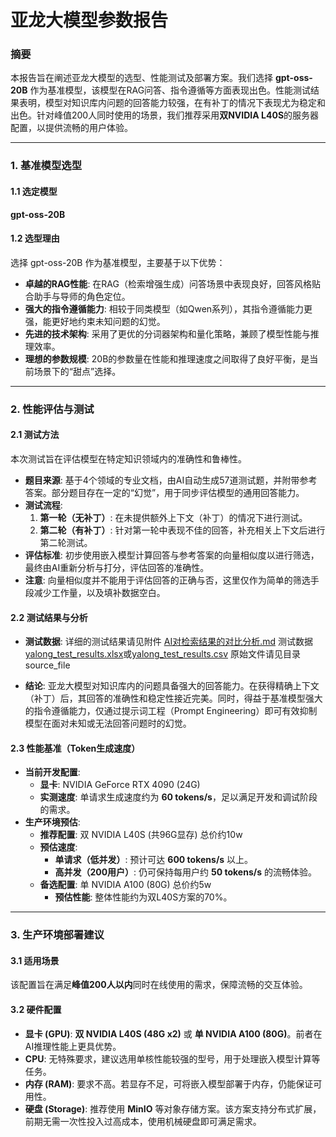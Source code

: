 # 亚龙大模型参数报告

### 摘要

本报告旨在阐述亚龙大模型的选型、性能测试及部署方案。我们选择 **gpt-oss-20B** 作为基准模型，该模型在RAG问答、指令遵循等方面表现出色。性能测试结果表明，模型对知识库内问题的回答能力较强，在有补丁的情况下表现尤为稳定和出色。针对峰值200人同时使用的场景，我们推荐采用**双NVIDIA L40S**的服务器配置，以提供流畅的用户体验。

---

### 1. 基准模型选型

#### 1.1 选定模型
**gpt-oss-20B**

#### 1.2 选型理由
选择 gpt-oss-20B 作为基准模型，主要基于以下优势：
- **卓越的RAG性能**: 在RAG（检索增强生成）问答场景中表现良好，回答风格贴合助手与导师的角色定位。
- **强大的指令遵循能力**: 相较于同类模型（如Qwen系列），其指令遵循能力更强，能更好地约束未知问题的幻觉。
- **先进的技术架构**: 采用了更优的分词器架构和量化策略，兼顾了模型性能与推理效率。
- **理想的参数规模**: 20B的参数量在性能和推理速度之间取得了良好平衡，是当前场景下的“甜点”选择。

---

### 2. 性能评估与测试

#### 2.1 测试方法
本次测试旨在评估模型在特定知识领域内的准确性和鲁棒性。
- **题目来源**: 基于4个领域的专业文档，由AI自动生成57道测试题，并附带参考答案。部分题目存在一定的“幻觉”，用于同步评估模型的通用回答能力。
- **测试流程**:
    1.  **第一轮（无补丁）**: 在未提供额外上下文（补丁）的情况下进行测试。
    2.  **第二轮（有补丁）**: 针对第一轮中表现不佳的回答，补充相关上下文后进行第二轮测试。
- **评估标准**: 初步使用嵌入模型计算回答与参考答案的向量相似度以进行筛选，最终由AI重新分析与打分，评估回答的准确性。
- **注意**: 向量相似度并不能用于评估回答的正确与否，这里仅作为简单的筛选手段减少工作量，以及填补数据空白。

#### 2.2 测试结果与分析
- **测试数据**: 详细的测试结果请见附件 [AI对检索结果的对比分析.md](AI%E5%AF%B9%E6%A3%80%E7%B4%A2%E7%BB%93%E6%9E%9C%E7%9A%84%E5%AF%B9%E6%AF%94%E5%88%86%E6%9E%90.md)
测试数据 [yalong_test_results.xlsx](yalong_test_results.xlsx)或[yalong_test_results.csv](yalong_test_results.csv)
原始文件请见目录source_file

- **结论**: 亚龙大模型对知识库内的问题具备强大的回答能力。在获得精确上下文（补丁）后，其回答的准确性和稳定性接近完美。同时，得益于基准模型强大的指令遵循能力，仅通过提示词工程（Prompt Engineering）即可有效抑制模型在面对未知或无法回答问题时的幻觉。

#### 2.3 性能基准（Token生成速度）
- **当前开发配置**:
    - **显卡**: NVIDIA GeForce RTX 4090 (24G)
    - **实测速度**: 单请求生成速度约为 **60 tokens/s**，足以满足开发和调试阶段的需求。
- **生产环境预估**:
    - **推荐配置**: 双 NVIDIA L40S (共96G显存) 总价约10w
    - **预估速度**:
        - **单请求（低并发）**: 预计可达 **600 tokens/s** 以上。
        - **高并发（200用户）**: 仍可保持每用户约 **50 tokens/s** 的流畅体验。
    - **备选配置**: 单 NVIDIA A100 (80G) 总价约5w
        - **预估性能**: 整体性能约为双L40S方案的70%。

---

### 3. 生产环境部署建议

#### 3.1 适用场景
该配置旨在满足**峰值200人以内**同时在线使用的需求，保障流畅的交互体验。

#### 3.2 硬件配置
- **显卡 (GPU)**: **双 NVIDIA L40S (48G x2)** 或 **单 NVIDIA A100 (80G)**。前者在AI推理性能上更具优势。
- **CPU**: 无特殊要求，建议选用单核性能较强的型号，用于处理嵌入模型计算等任务。
- **内存 (RAM)**: 要求不高。若显存不足，可将嵌入模型部署于内存，仍能保证可用性。
- **硬盘 (Storage)**: 推荐使用 **MinIO** 等对象存储方案。该方案支持分布式扩展，前期无需一次性投入过高成本，使用机械硬盘即可满足需求。